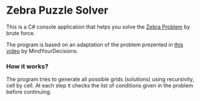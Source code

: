 # Zebra Puzzle Solver

This is a C# console application that helps you solve the [Zebra Problem](https://en.wikipedia.org/wiki/Zebra_Puzzle) by brute force.

The program is based on an adaptation of the problem prezented in [this video](https://youtu.be/cKRAH2maFis) by MindYourDecisions.

### How it works?

The program tries to generate all possible grids (solutions) using recursivity, cell by cell. At each step it checks the list of conditions given in the problem before continuing.
